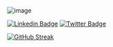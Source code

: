![image](https://user-images.githubusercontent.com/58267948/215066240-e3e778eb-cae2-4e78-8971-f0dfca210260.png)

[![Linkedin Badge](https://img.shields.io/badge/-LinkedIn-0e76a8?style=flat-square&logo=Linkedin&logoColor=white)](https://www.linkedin.com/in/paul-cox-acii-6267a114/)
[![Twitter Badge](https://img.shields.io/badge/-Twitter-00acee?style=flat-square&logo=Twitter&logoColor=white)](https://twitter.com/prcox)

[![GitHub Streak](http://github-readme-streak-stats.herokuapp.com?user=prcoxy)](https://git.io/streak-stats)

